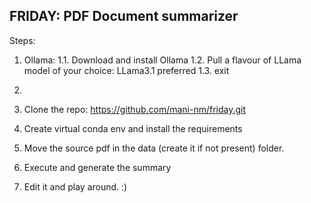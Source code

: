 ## FRIDAY: PDF Document summarizer
Steps:
1. Ollama:
  1.1. Download and install Ollama
  1.2. Pull a flavour of LLama model of your choice: LLama3.1 preferred
  1.3. exit
3. 
   

2. Clone the repo: https://github.com/mani-nm/friday.git
4. Create virtual conda env and install the requirements
5. Move the source pdf in the data (create it if not present) folder.
6. Execute and generate the summary
7. Edit it and play around. :)

